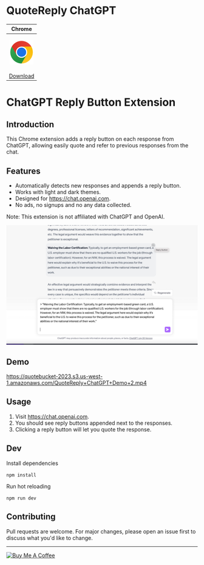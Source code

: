 # QuoteReply ChatGPT

| Chrome                                                                                                                                                                 |
| ---------------------------------------------------------------------------------------------------------------------------------------------------------------------- |
| <p align="center"><a href="https://chrome.google.com/webstore/detail/quotereply-chatgpt/iohbnkcaifeikbggjmcbamcbhojmfpca"><img src="/assets/chrome_64x64.png"></a></p> |
| [Download](https://chrome.google.com/webstore/detail/quotereply-chatgpt/iohbnkcaifeikbggjmcbamcbhojmfpca)                                                              |

# ChatGPT Reply Button Extension

## Introduction

This Chrome extension adds a reply button on each response from ChatGPT, allowing easily quote and refer to previous responses from the chat.

## Features

- Automatically detects new responses and appends a reply button.
- Works with light and dark themes.
- Designed for https://chat.openai.com.
- No ads, no signups and no any data collected.

Note: This extension is not affiliated with ChatGPT and OpenAI.

![Image of ChatGPT's response](/assets/screenshot-1.jpg)

## Demo

https://quotebucket-2023.s3.us-west-1.amazonaws.com/QuoteReply+ChatGPT+Demo+2.mp4

## Usage

1. Visit https://chat.openai.com.
2. You should see reply buttons appended next to the responses.
3. Clicking a reply button will let you quote the response.

## Dev

Install dependencies

```
npm install
```

Run hot reloading

```
npm run dev
```

## Contributing

Pull requests are welcome. For major changes, please open an issue first to discuss what you'd like to change.

---

[<a href="https://www.buymeacoffee.com/bayramn" target="_blank"><img src="https://cdn.buymeacoffee.com/buttons/v2/default-yellow.png" height="45px" width="162px" alt="Buy Me A Coffee"></a>](https://www.buymeacoffee.com/bayramn)
